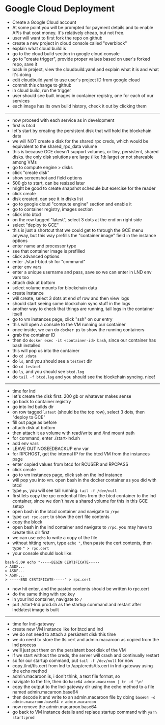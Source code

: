 # Google Cloud Deployment

- Create a Google Cloud account
- At some point you will be prompted for payment details and to enable APIs
  that cost money. It's relatively cheap, but not free.
- user will want to first fork the repo on github
- create a new project in cloud console called "overblock"
- explain what cloud build is
- go to the cloud build section in google cloud console
- go to "create trigger", provide proper values based on user's forked repo,
  save it
- back in project, view the cloudbuild.yaml and explain what it is and what
  it's doing
- edit cloudbuild.yaml to use user's project ID from google cloud
- commit this change to github
- in cloud build, run the trigger
- user should see built images in container registry, one for each
  of our services
- each image has its own build history, check it out by clicking them

---

- now proceed with each service as in development
- first is btcd
- let's start by creating the persistent disk that will hold the blockchain
  data
- we will NOT create a disk for the shared rpc creds, which would be equivalent
  to the shared_rpc_data volume
- this is because GCE doesn't support volumes, or tiny, persistent, shared disks.
  the only disk solutions are large (like 1tb large) or not shareable among VMs
- go to compute engine > disks
- click "create disk"
- show screenshot and field options
- 500 gb to start, can be resized later
- might be good to create snapshot schedule but exercise for the reader
- click create
- disk created, can see it in disks list
- go to google cloud "compute engine" section and enable it
- go to container registry, images section
- click into btcd
- on the row tagged "latest", select 3 dots at the end on right side
- select "deploy to GCE"
- this is just a shortcut that we could get to through the GCE menu anyway,
  but this way prefills the "container image" field in the instance options
- enter name and processor type
- see that container image is prefilled
- click advanced options
- enter ./start-btcd.sh for "command"
- enter env vars
- enter a unique username and pass, save so we can enter in LND env vars too
- attach disk at bottom
- select volume mounts for blockchain data
- create instance
- will create, select 3 dots at end of row and then view logs
- should start seeing some blockchain sync stuff in the logs
- another way to check that things are running, tail logs in the container itself
- go to vm instances page, click "ssh" on our entry
- this will open a console to the VM running our container
- once inside, we can do `docker ps` to show the running containers
- grab the container ID
- then do `docker exec -it <container-id> bash`, since our container has bash installed
- this will pop us into the container
- do `cd /data`
- do `ls`, and you should see a `testnet` dir
- do `cd testnet`
- do `ls`, and you should see `btcd.log`
- do `tail -f btcd.log` and you should see the blockchain syncing. nice!

---

- time for lnd
- let's create the disk first. 200 gb or whatever makes sense
- go back to container registry
- go into lnd builds dir
- on row tagged `latest` (should be the top row), select 3 dots, then "deploy to GCE"
- fill out page as before
- attach disk at bottom
- then attach it as volume with read/write and /lnd mount path
- for command, enter ./start-lnd.sh
- add env vars
- LEAVE OUT NOSEEDBACKUP env var
- for RPCHOST, get the internal IP for the btcd VM from the instances page
- enter copied values from btcd for RCUSER and RPCPASS
- click create
- go to vm instances page, click ssh on the lnd instance
- will pop you into vm. open bash in the docker container as you did with btcd
- type `ps`, you will see tail running: `tail -f /dev/null`
- first lets copy the rpc credential files from the btcd container to the lnd container,
  since we don't have a shared volume for this in this GCE setup
- open bash in the btcd container and navigate to `/rpc`
- type `cat rpc.cert` to show the cert file contents
- copy the block
- open bash in the lnd container and navigate to `/rpc`. you may have to create this dir first
- we can use `echo` to write a copy of the file
- without hitting return, type `echo "`, then paste the cert contents, then type `" > rpc.cert`
- your console should look like:

```shell script
bash-5.0# echo "-----BEGIN CERTIFICATE-----
> ASDF...
> ASDF...
> ASDF...
> -----END CERTIFICATE-----" > rpc.cert
```

- now hit enter, and the pasted contents should be written to rpc.cert
- do the same thing with rpc.key
- in your lnd container, navigate to `/`
- put ./start-lnd.prod.sh as the startup command and restart after lnd:latest image is built

---

- time for lnd-gateway
- create new VM instance like for btcd and lnd
- we do not need to attach a persistent disk this time
- we do need to store the tls.cert and admin.macaroon as copied from the lnd process
- we'll just put them on the persistent boot disk of the VM
- if we start without the creds, the server will crash and continually restart
- so for our startup command, put `tail -f /dev/null` for now
- copy /lnd/tls.cert from lnd to /app/creds/tls.cert in lnd-gateway using the echo method
- admin.macaroon is, i don't think, a text file format, so
- navigate to the file, then do `base64 admin.macaroon | tr -d '\n'`
- copy the output to the lnd-gateway dir using the echo method to a file named admin.macaroon.base64
- then decode it and write to an admin.macaroon file by doing `base64 -d admin.macaroon.base64 > admin.macaroon`
- now remove the admin.macaroon.base64
- go back to VM instance details and replace startup command with `yarn` `start:prod`







